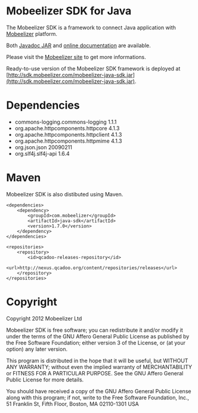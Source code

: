 # Mobeelizer SDK for Java

The Mobeelizer SDK is a framework to connect Java application with [Mobeelizer](http://www.mobeelizer.com/) platform.

Both [Javadoc JAR](http://sdk.mobeelizer.com/mobeelizer-java-sdk-javadoc.jar) and [online documentation](http://sdk.mobeelizer.com/java/index.html) are available.

Please visit the [Mobeelizer site](http://www.mobeelizer.com/) to get more informations.

Ready-to-use version of the Mobeelizer SDK framework is deployed at [http://sdk.mobeelizer.com/mobeelizer-java-sdk.jar](http://sdk.mobeelizer.com/mobeelizer-java-sdk.jar).

# Dependencies

* commons-logging.commons-logging 1.1.1
* org.apache.httpcomponents.httpcore 4.1.3
* org.apache.httpcomponents.httpclient 4.1.3
* org.apache.httpcomponents.httpmime 4.1.3
* org.json.json 20090211
* org.slf4j.slf4j-api 1.6.4

# Maven

Mobeelizer SDK is also distibuted using Maven.

	<dependencies>
		<dependency>
			<groupId>com.mobeelizer</groupId>
			<artifactId>java-sdk</artifactId>
			<version>1.7.0</version>
		</dependency>
	</dependencies>
	
	<repositories>
		<repository>
			<id>qcadoo-releases-repository</id>
			<url>http://nexus.qcadoo.org/content/repositories/releases</url>
		</repository>
	</repositories>

# Copyright

Copyright 2012 Mobeelizer Ltd

Mobeelizer SDK is free software; you can redistribute it and/or modify it under the terms of the GNU Affero General Public License as published by the Free Software Foundation; either version 3 of the License, or (at your option) any later version.
 
This program is distributed in the hope that it will be useful, but WITHOUT ANY WARRANTY; without even the implied warranty of MERCHANTABILITY or FITNESS FOR A PARTICULAR PURPOSE. See the GNU Affero General Public License for more details.
 
You should have received a copy of the GNU Affero General Public License along with this program; if not, write to the Free Software Foundation, Inc., 51 Franklin St, Fifth Floor, Boston, MA  02110-1301 USA